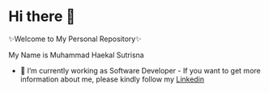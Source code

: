 # Hi there 👋


✨Welcome to My Personal Repository✨

My Name is Muhammad Haekal Sutrisna
- 🔭 I’m currently working as Software Developer - 
If you want to get more information about me, please kindly follow my [Linkedin](https://linkedin.com/in/haekalsutrisna/) 
